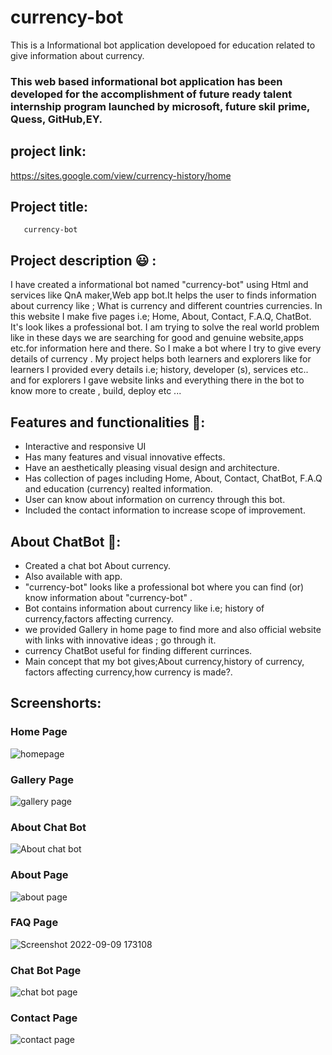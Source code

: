 # currency-bot
This is a Informational bot application developoed for education related to give information about currency.
### This web based informational bot application has been developed for the accomplishment of future ready talent internship program launched by microsoft, future skil prime, Quess, GitHub,EY.

## project link: 
   https://sites.google.com/view/currency-history/home
## Project title: 
       currency-bot
       
## Project description 😃 :      
I have created a informational bot named "currency-bot" using Html and services like QnA maker,Web app bot.It helps the user to finds information about currency like ; What is currency and different countries currencies. In this website I make five pages i.e; Home, About, Contact, F.A.Q, ChatBot. It's look likes a professional bot. I am trying to solve the real world problem like in these days we are searching for  good and genuine website,apps etc.for information here and there. So I make a bot where I try to give every details of currency . My project helps both learners and explorers like for learners I provided every details i.e; history, developer (s), services etc.. and for explorers I gave website links and everything there in the bot to know more to create , build, deploy etc ...                    

## Features and functionalities 🧐:
- Interactive and responsive UI
- Has many features and visual innovative effects.
- Have an aesthetically pleasing visual design and architecture.
- Has collection of pages including Home, About, Contact, ChatBot, F.A.Q and education (currency) realted information.
- User can know about information on currency through this bot.
- Included the contact information to increase scope of improvement.

## About ChatBot 💬: 
- Created a chat bot About currency.
- Also available with app.
- "currency-bot" looks like a professional bot where you can find (or) know information about "currency-bot" .
- Bot contains information about currency like i.e; history of currency,factors affecting currency.
- we provided Gallery in home page to find more and also official website with links with innovative ideas ; go through it.
- currency ChatBot useful for finding different currinces.
- Main concept that my bot gives;About currency,history of currency, factors affecting currency,how currency is made?.

## Screenshorts:
### Home Page 
![homepage](https://user-images.githubusercontent.com/110820099/189345964-1b4ac1a3-89f9-41ea-acfa-8eb6a62f4fde.png)

### Gallery Page
![gallery page](https://user-images.githubusercontent.com/110820099/189346354-4d70d42b-c219-4091-bba1-0d018ea0a39e.png)

### About Chat Bot 
![About chat bot](https://user-images.githubusercontent.com/110820099/189346579-caae4531-311d-4d29-b627-9dceb0001e40.png)

### About Page
![about page](https://user-images.githubusercontent.com/110820099/189346754-69bfb86a-31ed-4552-bbde-d53775d95e78.png)

### FAQ Page
![Screenshot 2022-09-09 173108](https://user-images.githubusercontent.com/110820099/189346962-c7e59c77-3836-46d0-bba1-ccfdb4ab8743.png)

### Chat Bot Page
![chat bot page](https://user-images.githubusercontent.com/110820099/189347166-48cf0e3a-7a00-4b54-ae6f-b105afe035d4.png)

### Contact Page
![contact page](https://user-images.githubusercontent.com/110820099/189347309-78addadc-e569-4368-aa44-0899923d0d6e.png)





